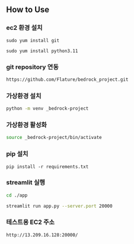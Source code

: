 ## How to Use

### ec2 환경 설치
```commandline
sudo yum install git

sudo yum install python3.11
```

### git repository 연동
```zsh
https://github.com/Flature/bedrock_project.git
```

### 가상환경 설치
```zsh
python -m venv _bedrock-project
```

### 가상환경 활성화
```zsh
source _bedrock-project/bin/activate
```

### pip 설치
```commandline
pip install -r requirements.txt
```

### streamlit 실행
```zsh
cd ./app

streamlit run app.py --server.port 20000
```

### 테스트용 EC2 주소
```
http://13.209.16.128:20000/
```